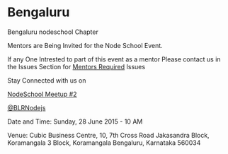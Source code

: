 Bengaluru
=========

Bengaluru nodeschool Chapter

Mentors are Being Invited for the Node School Event.


If any One Intrested to part of this event as a mentor Please contact us in the Issues Section for <a href="https://github.com/nodeschool/bangalore/issues/4">Mentors Required</a>  Issues

Stay Connected with us on

<a href="http://www.meetup.com/Bengaluru-Nodeschool-Event/" target="_blank">NodeSchool Meetup #2 </a>

<a href="https://twitter.com/BLRNodejs" target="_blank">@BLRNodejs</a>

Date and Time: Sunday, 28 June 2015 - 10 AM

Venue: Cubic Business Centre, 10, 7th Cross Road
Jakasandra Block, Koramangala 3 Block, Koramangala
Bengaluru, Karnataka 560034
